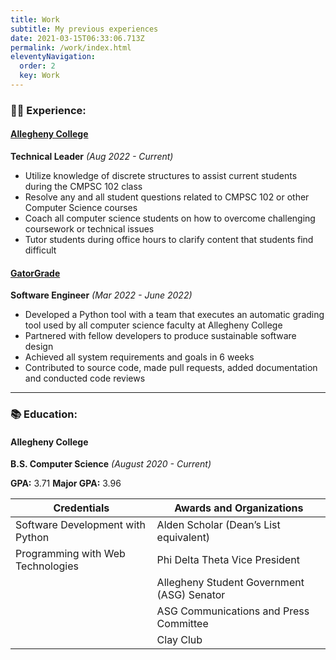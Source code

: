 ```yaml
---
title: Work
subtitle: My previous experiences
date: 2021-03-15T06:33:06.713Z
permalink: /work/index.html
eleventyNavigation:
  order: 2
  key: Work
---
```

### 👩‍💻 Experience:

#### [Allegheny College](https://www.cs.allegheny.edu/teaching/technicalleaders/)

**Technical Leader** *(Aug 2022 - Current)*

* Utilize knowledge of discrete structures to assist current students during the CMPSC 102 class
* Resolve any and all student questions related to CMPSC 102 or other Computer Science courses
* Coach all computer science students on how to overcome challenging coursework or
technical issues
* Tutor students during office hours to clarify content that students find difficult


#### [GatorGrade](https://github.com/GatorEducator/gatorgrade)

**Software Engineer** *(Mar 2022 - June 2022)*

* Developed a Python tool with a team that executes an automatic grading tool used by all computer science faculty at Allegheny College
* Partnered with fellow developers to produce sustainable software design
* Achieved all system requirements and goals in 6 weeks
* Contributed to source code, made pull requests, added documentation and conducted code reviews


- - -

### 📚 Education:

#### Allegheny College

**B.S. Computer Science** *(August 2020 - Current)*

**GPA:** 3.71
**Major GPA:** 3.96

|**Credentials**|**Awards and Organizations**|
|---------------|----------------------------|
|Software Development with Python|Alden Scholar (Dean’s List equivalent)|
|Programming with Web Technologies|Phi Delta Theta Vice President|
||Allegheny Student Government (ASG) Senator|
||ASG Communications and Press Committee|
||Clay Club|

